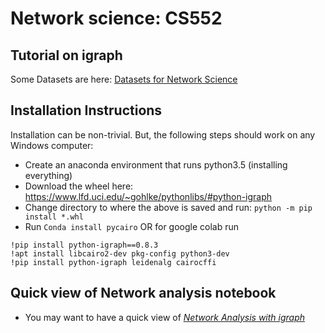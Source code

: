 # Network science: CS552

## Tutorial on igraph

Some Datasets are here: [Datasets for Network Science](https://github.com/chatox/networks-science-course/blob/master/practicum/data/README.md)

## Installation Instructions

Installation can be non-trivial. But, the following steps should work on any Windows computer:

* Create an anaconda environment that runs python3.5 (installing everything)
* Download the wheel here: https://www.lfd.uci.edu/~gohlke/pythonlibs/#python-igraph
* Change directory to where the above is saved and run: `python -m pip install *.whl`
* Run `Conda install pycairo`
OR for google colab run
```
!pip install python-igraph==0.8.3
!apt install libcairo2-dev pkg-config python3-dev
!pip install python-igraph leidenalg cairocffi 
```

## Quick view of Network analysis notebook
- You may want to have a quick view of [*Network Analysis with igraph*](https://github.com/MengyaoHuang/NetworkAnalysis-igraph/blob/master/IntroNetworkAnalysis.ipynb)
